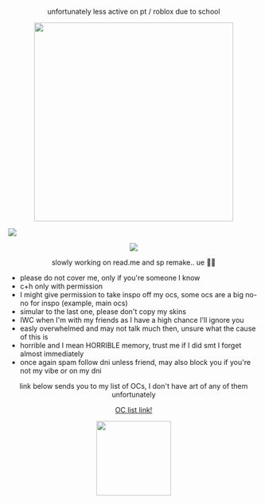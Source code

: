 <p align='center'> unfortunately less active on pt / roblox due to school </p>

<p align='center'> <img src="https://file.garden/aFcXo5382hs7xX6v/Untitled310_20250829171100.png" width="400" height="400"> </p>

<img src="https://readme-typing-svg.demolab.com/?lines='+Hm.+I'm+Lamia...+Hm?+Say+something+else?+Eh...+H-hold+on...+Let+me+think...+';'+D-did+you+pick+the+wrong+person...?+';'+A-are+we+fighting+for+real...?+Don't+expect+too+much!+';'+Don't+feel+ashamed+yawning+at+work.+What's+wrong+with+that?+';'+Aren't+you+bored+doing+the+same+thing+every+day?+'&font=Libertinus+Math&center=true&width=1080&height=50&color=6D7FA1&duration=2500&pause=1000">

<p align='center'> <img src=https://komarev.com/ghpvc/?username=pastellcloudyy&color=335374&abbreviated=true&style=flat-square> </p>

<p align='center'> slowly working on read.me and sp remake.. ue 🧀😭 </p>

- please do not cover me, only if you're someone I know
- c+h only with permission
- I might give permission to take inspo off my ocs, some ocs are a big no-no for inspo (example, main ocs)
- simular to the last one, please don't copy my skins
- IWC when I'm with my friends as I have a high chance I'll ignore you
- easly overwhelmed and may not talk much then, unsure what the cause of this is
- horrible and I mean HORRIBLE memory, trust me if I did smt I forget almost immediately
- once again spam follow dni unless friend, may also block you if you're not my vibe or on my dni

<p align='center'> link below sends you to my list of OCs, I don't have art of any of them unfortunately </p>

<div align='center'>
  
[OC list link!](https://spiral_cloudyy.notepin.co/list-of-ocs-fsbnipdx)
  
</div>

<p align='center'> <img src="https://file.garden/aFcXo5382hs7xX6v/1c979283-7dc6-4102-ab7e-746467445b96.gif" width="150" height="150" /> </p>
